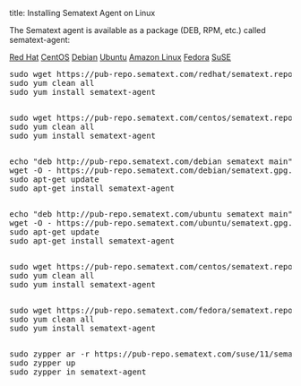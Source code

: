 title: Installing Sematext Agent on Linux

The Sematext agent is available as a package (DEB, RPM, etc.) called sematext-agent:

<div class="mdl-tabs mdl-js-tabs mdl-js-ripple-effect">
 <div class="mdl-tabs__tab-bar">
     <a href="#redhat" class="mdl-tabs__tab is-active">Red Hat</a>
     <a href="#centos" class="mdl-tabs__tab">CentOS</a>
     <a href="#debian" class="mdl-tabs__tab">Debian</a>
     <a href="#ubuntu" class="mdl-tabs__tab">Ubuntu</a>
     <a href="#amazonlinux" class="mdl-tabs__tab">Amazon Linux</a>
     <a href="#fedora" class="mdl-tabs__tab">Fedora</a>
     <a href="#suse" class="mdl-tabs__tab">SuSE</a>
 </div>

 <div class="mdl-tabs__panel is-active" id="redhat">
   <pre>
sudo wget https://pub-repo.sematext.com/redhat/sematext.repo -O /etc/yum.repos.d/sematext.repo
sudo yum clean all
sudo yum install sematext-agent
   </pre>
 </div>
 <div class="mdl-tabs__panel" id="centos">
   <pre>
sudo wget https://pub-repo.sematext.com/centos/sematext.repo -O /etc/yum.repos.d/sematext.repo
sudo yum clean all
sudo yum install sematext-agent
   </pre>
 </div>
 <div class="mdl-tabs__panel" id="debian">
   <pre>
echo "deb http://pub-repo.sematext.com/debian sematext main" | sudo tee /etc/apt/sources.list.d/sematext.list > /dev/null
wget -O - https://pub-repo.sematext.com/debian/sematext.gpg.key | sudo apt-key add -
sudo apt-get update
sudo apt-get install sematext-agent
   </pre>
 </div>

 <div class="mdl-tabs__panel" id="ubuntu">
   <pre>
echo "deb http://pub-repo.sematext.com/ubuntu sematext main" | sudo tee /etc/apt/sources.list.d/sematext.list > /dev/null
wget -O - https://pub-repo.sematext.com/ubuntu/sematext.gpg.key | sudo apt-key add -
sudo apt-get update
sudo apt-get install sematext-agent
   </pre>
 </div>

 <div class="mdl-tabs__panel" id="amazonlinux">
   <pre>
sudo wget https://pub-repo.sematext.com/centos/sematext.repo -O /etc/yum.repos.d/sematext.repo
sudo yum clean all
sudo yum install sematext-agent
   </pre>
 </div>

 <div class="mdl-tabs__panel" id="fedora">
   <pre>
sudo wget https://pub-repo.sematext.com/fedora/sematext.repo -O /etc/yum.repos.d/sematext.repo
sudo yum clean all
sudo yum install sematext-agent
   </pre>
 </div>

 <div class="mdl-tabs__panel" id="suse">
   <pre>
sudo zypper ar -r https://pub-repo.sematext.com/suse/11/sematext.repo
sudo zypper up
sudo zypper in sematext-agent
   </pre>
 </div>
</div>
